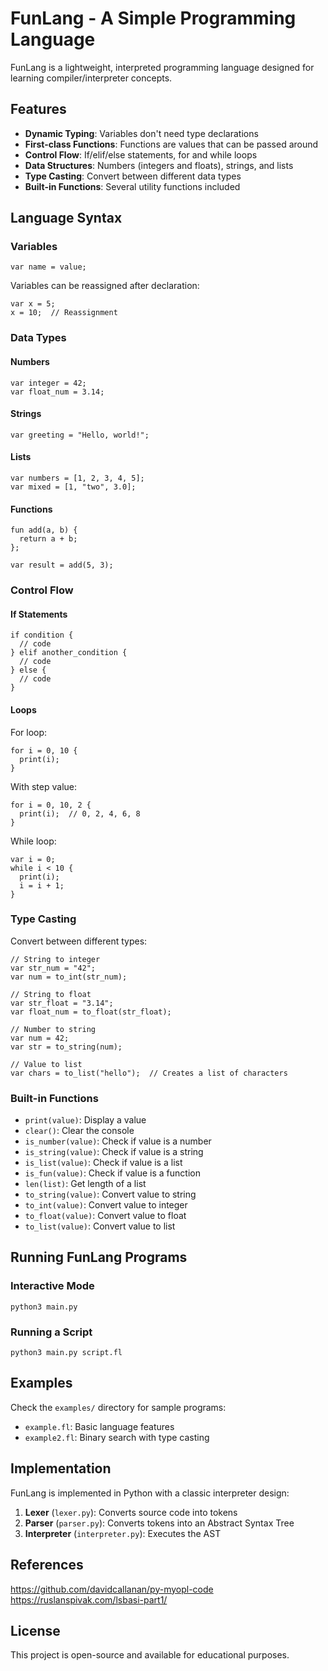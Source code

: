 # FunLang - A Simple Programming Language

FunLang is a lightweight, interpreted programming language designed for learning compiler/interpreter concepts. 

## Features

- **Dynamic Typing**: Variables don't need type declarations
- **First-class Functions**: Functions are values that can be passed around
- **Control Flow**: If/elif/else statements, for and while loops
- **Data Structures**: Numbers (integers and floats), strings, and lists
- **Type Casting**: Convert between different data types
- **Built-in Functions**: Several utility functions included

## Language Syntax

### Variables

```
var name = value;
```

Variables can be reassigned after declaration:

```
var x = 5;
x = 10;  // Reassignment
```

### Data Types

#### Numbers
```
var integer = 42;
var float_num = 3.14;
```

#### Strings
```
var greeting = "Hello, world!";
```

#### Lists
```
var numbers = [1, 2, 3, 4, 5];
var mixed = [1, "two", 3.0];
```

#### Functions
```
fun add(a, b) {
  return a + b;
};

var result = add(5, 3);
```

### Control Flow

#### If Statements
```
if condition {
  // code
} elif another_condition {
  // code
} else {
  // code
}
```

#### Loops

For loop:
```
for i = 0, 10 {
  print(i);
}
```

With step value:
```
for i = 0, 10, 2 {
  print(i);  // 0, 2, 4, 6, 8
}
```

While loop:
```
var i = 0;
while i < 10 {
  print(i);
  i = i + 1;
}
```

### Type Casting

Convert between different types:

```
// String to integer
var str_num = "42";
var num = to_int(str_num);

// String to float
var str_float = "3.14";
var float_num = to_float(str_float);

// Number to string
var num = 42;
var str = to_string(num);

// Value to list
var chars = to_list("hello");  // Creates a list of characters
```

### Built-in Functions

- `print(value)`: Display a value
- `clear()`: Clear the console
- `is_number(value)`: Check if value is a number
- `is_string(value)`: Check if value is a string
- `is_list(value)`: Check if value is a list
- `is_fun(value)`: Check if value is a function
- `len(list)`: Get length of a list
- `to_string(value)`: Convert value to string
- `to_int(value)`: Convert value to integer
- `to_float(value)`: Convert value to float
- `to_list(value)`: Convert value to list

## Running FunLang Programs

### Interactive Mode
```
python3 main.py
```

### Running a Script
```
python3 main.py script.fl
```

## Examples

Check the `examples/` directory for sample programs:
- `example.fl`: Basic language features
- `example2.fl`: Binary search with type casting

## Implementation

FunLang is implemented in Python with a classic interpreter design:
1. **Lexer** (`lexer.py`): Converts source code into tokens
2. **Parser** (`parser.py`): Converts tokens into an Abstract Syntax Tree
3. **Interpreter** (`interpreter.py`): Executes the AST

## References

https://github.com/davidcallanan/py-myopl-code
https://ruslanspivak.com/lsbasi-part1/

## License

This project is open-source and available for educational purposes.
